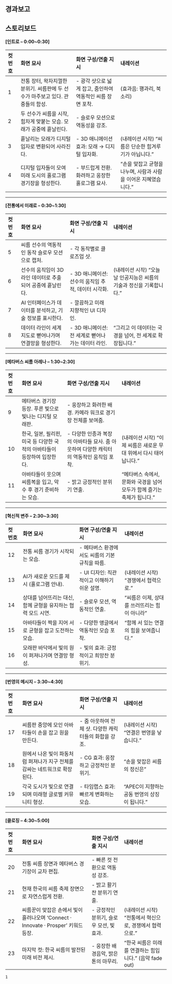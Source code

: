 ## 경과보고

## 스토리보드
**[인트로 – 0:00~0:30]**

| 컷 번호 | 화면 묘사                                                                                                         | 화면 구성/연출 지시                                                                                       | 내레이션                                                             |
| :------ | :---------------------------------------------------------------------------------------------------------------- | :-------------------------------------------------------------------------------------------------------- | :------------------------------------------------------------------- |
| 1       | 전통 장터, 왁자지껄한 분위기. 씨름판에 두 선수가 마주보고 있다. 관중들의 함성.                                    | - 광각 샷으로 넓게 잡고, 줌인하여 역동적인 씨름 장면 포착.                                                   | (효과음: 꽹과리, 북소리)                                             |
| 2       | 두 선수가 씨름을 시작, 힘차게 맞붙는 모습. 모래가 공중에 흩날린다.                                                   | - 슬로우 모션으로 역동성을 강조.                                                                           |                                                                      |
| 3       | 흩날리는 모래가 디지털 입자로 변환되어 사라진다.                                                                      | - 3D 애니메이션 효과: 모래 → 디지털 입자화.                                                                | (내레이션 시작) “씨름은 단순한 힘겨루기가 아닙니다.”                  |
| 4       | 디지털 입자들이 모여 미래 도시의 홀로그램 경기장을 형성한다.                                                                   | - 부드럽게 전환. 화려하고 웅장한 홀로그램 묘사.                                                              | “손을 맞잡고 균형을 나누며, 사람과 사람을 이어온 지혜였습니다.”   |

---

**[전통에서 미래로 – 0:30~1:30]**

| 컷 번호 | 화면 묘사                                                                                                         | 화면 구성/연출 지시                                                                                       | 내레이션                                                                    |
| :------ | :---------------------------------------------------------------------------------------------------------------- | :-------------------------------------------------------------------------------------------------------- | :-------------------------------------------------------------------------- |
| 5       | 씨름 선수의 역동적인 동작 슬로우 모션으로 캡처.                                                                    | - 각 동작별로 클로즈업 샷.                                                                               |                                                                             |
| 6       | 선수의 움직임이 3D 라인 데이터로 추출되어 공중에 흩날린다.                                                              | - 3D 애니메이션: 선수의 움직임 추적, 데이터 시각화.                                                       | (내레이션 시작) “오늘날 인공지능은 씨름의 기술과 정신을 기록합니다.”      |
| 7       | AI 인터페이스가 데이터를 분석하고, 기술 정보를 표시한다.                                                             | - 깔끔하고 미래지향적인 UI 디자인.                                                                         |                                                                             |
| 8       | 데이터 라인이 세계 지도로 뻗어나가며 연결망을 형성한다.                                                              | - 3D 애니메이션: 전 세계로 뻗어나가는 데이터 라인.                                                           | “그리고 이 데이터는 국경을 넘어, 전 세계로 확장됩니다.”                   |

---

**[메타버스 씨름 아레나 – 1:30~2:30]**

| 컷 번호 | 화면 묘사                                                                                                         | 화면 구성/연출 지시                                                                                       | 내레이션                                                              |
| :------ | :---------------------------------------------------------------------------------------------------------------- | :-------------------------------------------------------------------------------------------------------- | :-------------------------------------------------------------------- |
| 9       | 메타버스 경기장 등장. 푸른 빛으로 빛나는 디지털 모래판.                                                              | - 웅장하고 화려한 배경. 카메라 워크로 경기장 전체를 보여줌.                                                |                                                                       |
| 10      | 한국, 일본, 필리핀, 미국 등 다양한 국적의 아바타들이 등장하여 입장한다.                                             | - 다양한 인종과 복장의 아바타들 묘사. 줌 아웃하여 다양한 캐릭터의 역동적인 움직임 포착.                      | (내레이션 시작) “이제 씨름은 새로운 무대 위에서 다시 태어납니다.”        |
| 11      | 아바타들이 웃으며 씨름복을 입고, 악수 후 경기 준비하는 모습.                                                       | - 밝고 긍정적인 분위기 연출.                                                                               | “메타버스 속에서, 문화와 국경을 넘어 모두가 함께 즐기는 축제가 됩니다.” |

---

**[혁신적 변주 – 2:30~3:30]**

| 컷 번호 | 화면 묘사                                                                                                         | 화면 구성/연출 지시                                                                                       | 내레이션                                                                |
| :------ | :---------------------------------------------------------------------------------------------------------------- | :-------------------------------------------------------------------------------------------------------- | :---------------------------------------------------------------------- |
| 12      | 전통 씨름 경기가 시작되는 모습.                                                                                     | - 메타버스 환경에서도 씨름의 기본 규칙을 따름.                                                                |                                                                         |
| 13      | AI가 새로운 모드를 제시 (홀로그램 안내).                                                                        | - UI 디자인: 직관적이고 이해하기 쉬운 설명.                                                                 | (내레이션 시작) “경쟁에서 협력으로.”                                     |
| 14      | 상대를 넘어뜨리는 대신, 함께 균형을 유지하는 협력 모드 시연.                                                            | - 슬로우 모션, 역동적인 연출.                                                                                | “씨름은 이제, 상대를 쓰러뜨리는 힘이 아니라”                               |
| 15      | 아바타들이 짝을 지어 서로 균형을 잡고 도전하는 모습.                                                                    | - 다양한 앵글에서 역동적인 모습 포착.                                                                          | “함께 서 있는 연결의 힘을 보여줍니다.”                                  |
| 16      | 모래판 바닥에서 빛의 원이 퍼져나가며 연결망 형성.                                                                         | - 빛의 효과: 긍정적이고 희망찬 분위기.                                                                       |                                                                         |

---

**[번영의 메시지 – 3:30~4:30]**

| 컷 번호 | 화면 묘사                                                                                                         | 화면 구성/연출 지시                                                                                       | 내레이션                                                     |
| :------ | :---------------------------------------------------------------------------------------------------------------- | :-------------------------------------------------------------------------------------------------------- | :---------------------------------------------------------- |
| 17      | 씨름판 중앙에 모인 아바타들이 손을 잡고 원을 만든다.                                                                  | - 줌 아웃하여 전체 샷. 다양한 캐릭터들의 화합을 강조.                                                      | (내레이션 시작) “연결은 번영을 낳습니다.”                   |
| 18      | 원에서 나온 빛이 파동처럼 퍼져나가 지구 전체를 감싸는 네트워크로 확장된다.                                                      | - CG 효과: 웅장하고 긍정적인 분위기.                                                                       | “손을 맞잡은 씨름의 정신은”                                  |
| 19      | 각국 도시가 빛으로 연결되며 미래형 글로벌 커뮤니티 형상.                                                                  | - 타임랩스 효과: 빠르게 변화하는 모습.                                                                      | “APEC이 지향하는 공동 번영의 상징이 됩니다.”                |

---

**[클로징 – 4:30~5:00]**

| 컷 번호 | 화면 묘사                                                                                                         | 화면 구성/연출 지시                                                                                       | 내레이션                                                                 |
| :------ | :---------------------------------------------------------------------------------------------------------------- | :-------------------------------------------------------------------------------------------------------- | :----------------------------------------------------------------------- |
| 20      | 전통 씨름 장면과 메타버스 경기장이 교차 편집.                                                                   | - 빠른 컷 전환으로 역동성 강조.                                                                              |                                                                          |
| 21      | 현재 한국의 씨름 축제 장면으로 자연스럽게 전환.                                                                    | - 밝고 활기찬 분위기 연출.                                                                                |                                                                          |
| 22      | 씨름꾼이 맞잡은 손에서 빛이 흘러나오며 ‘Connect · Innovate · Prosper’ 키워드 등장.                               | - 긍정적인 분위기, 슬로우 모션, 빛 효과.                                                                   | (내레이션 시작) “전통에서 혁신으로, 경쟁에서 협력으로.”               |
| 23      | 마지막 컷: 한국 씨름의 발전된 미래 비전 제시.                                                                       | - 웅장한 배경음악, 밝은 톤의 마무리.                                                                       | “한국 씨름은 미래를 연결하는 힘입니다.” (음악 fade out)             |
```
1
```